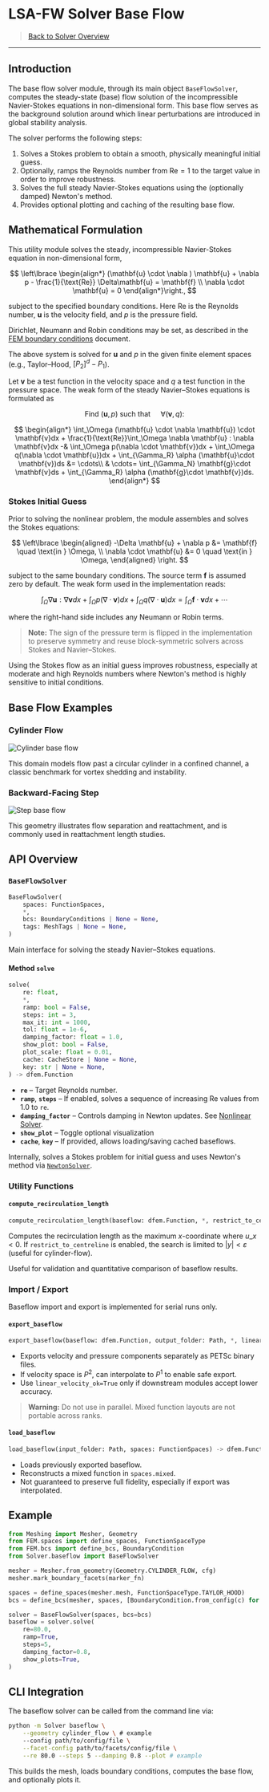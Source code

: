 # LSA-FW Solver Base Flow

> [Back to Solver Overview](solver.md)

---

## Introduction

The base flow solver module, through its main object `BaseFlowSolver`, computes the steady-state (base) flow solution of the incompressible Navier-Stokes equations in non-dimensional form.
This base flow serves as the background solution around which linear perturbations are introduced in global stability analysis.

The solver performs the following steps:

1. Solves a Stokes problem to obtain a smooth, physically meaningful initial guess.
2. Optionally, ramps the Reynolds number from $\text{Re} = 1$ to the target value in order to improve robustness.
3. Solves the full steady Navier-Stokes equations using the (optionally damped) Newton's method.
4. Provides optional plotting and caching of the resulting base flow.

## Mathematical Formulation

This utility module solves the steady, incompressible Navier-Stokes equation in non-dimensional form,

$$
\left\lbrace
\begin{align*}
(\mathbf{u} \cdot \nabla ) \mathbf{u} + \nabla p - \frac{1}{\text{Re}} \Delta\mathbf{u} = \mathbf{f} \\
\nabla \cdot \mathbf{u} = 0
\end{align*}\right.,
$$

subject to the specified boundary conditions. 
Here $\text{Re}$ is the Reynolds number, $\mathbf{u}$ is the velocity field, and $p$ is the pressure field.

Dirichlet, Neumann and Robin conditions may be set, as described in the [FEM boundary conditions](fem-bcs.md) document.

The above system is solved for $\mathbf{u}$ and $p$ in the given finite element spaces (e.g., Taylor–Hood, $[P_2]^d - P_1$).

Let $\mathbf{v}$ be a test function in the velocity space and $q$ a test function in the pressure space.
The weak form of the steady Navier–Stokes equations is formulated as 

$$
\text{Find } (\mathbf{u}, p) \text{ such that } \quad \forall (\mathbf{v}, q):
$$

$$
\begin{align*}
\int_\Omega (\mathbf{u} \cdot \nabla \mathbf{u}) \cdot \mathbf{v}dx + \frac{1}{\text{Re}}\int_\Omega \nabla \mathbf{u} : \nabla \mathbf{v}dx -& \int_\Omega p(\nabla \cdot \mathbf{v})dx + \int_\Omega q(\nabla \cdot \mathbf{u})dx + \int_{\Gamma_R} \alpha (\mathbf{u}\cdot \mathbf{v})ds &= \cdots\\
& \cdots= \int_{\Gamma_N} \mathbf{g}\cdot \mathbf{v}ds + \int_{\Gamma_R} \alpha (\mathbf{g}\cdot \mathbf{v})ds.
\end{align*}
$$

### Stokes Initial Guess

Prior to solving the nonlinear problem, the module assembles and solves the Stokes equations:

$$
\left\lbrace
\begin{aligned}
-\Delta \mathbf{u} + \nabla p &= \mathbf{f} \quad \text{in } \Omega, \\
\nabla \cdot \mathbf{u} &= 0 \quad \text{in } \Omega,
\end{aligned}
\right.
$$

subject to the same boundary conditions.
The source term $\mathbf{f}$ is assumed zero by default.
The weak form used in the implementation reads:

$$
\int_\Omega \nabla \mathbf{u} : \nabla \mathbf{v} dx  + \int_\Omega p(\nabla \cdot \mathbf{v})dx  + \int_\Omega q(\nabla \cdot \mathbf{u})dx = \int_\Omega \mathbf{f} \cdot \mathbf{v} dx + \cdots
$$

where the right-hand side includes any Neumann or Robin terms.

> **Note:** The sign of the pressure term is flipped in the implementation to preserve symmetry and reuse block-symmetric solvers across Stokes and Navier–Stokes.

Using the Stokes flow as an initial guess improves robustness, especially at moderate and high Reynolds numbers where Newton's method is highly sensitive to initial conditions.

## Base Flow Examples

### Cylinder Flow

![Cylinder base flow](assets/solver_baseflow-example_cylinder.png)

This domain models flow past a circular cylinder in a confined channel, a classic benchmark for vortex shedding and instability.

### Backward-Facing Step

![Step base flow](assets/solver_baseflow-example_step.png)

This geometry illustrates flow separation and reattachment, and is commonly used in reattachment length studies.

## API Overview

### `BaseFlowSolver`

```python
BaseFlowSolver(
    spaces: FunctionSpaces,
    *,
    bcs: BoundaryConditions | None = None,
    tags: MeshTags | None = None,
)
```

Main interface for solving the steady Navier–Stokes equations.

#### Method `solve`

```python
solve(
    re: float,
    *,
    ramp: bool = False,
    steps: int = 3,
    max_it: int = 1000,
    tol: float = 1e-6,
    damping_factor: float = 1.0,
    show_plot: bool = False,
    plot_scale: float = 0.01,
    cache: CacheStore | None = None,
    key: str | None = None,
) -> dfem.Function
```

* **`re`** – Target Reynolds number.
* **`ramp`**, **`steps`** – If enabled, solves a sequence of increasing $\text{Re}$ values from 1.0 to `re`.
* **`damping_factor`** – Controls damping in Newton updates.
See [Nonlinear Solver](solver-nonlinear.md).
* **`show_plot`** – Toggle optional visualization
* **`cache`**, **`key`** – If provided, allows loading/saving cached baseflows.

Internally, solves a Stokes problem for initial guess and uses Newton's method via [`NewtonSolver`](solver-nonlinear.md).

### Utility Functions

#### `compute_recirculation_length`

```python
compute_recirculation_length(baseflow: dfem.Function, *, restrict_to_centreline: bool = False, centreline_tol: float = 1e-6) -> float
```

Computes the recirculation length as the maximum $x$-coordinate where $u\_x < 0$.
If `restrict_to_centreline` is enabled, the search is limited to $|y| < \varepsilon$ (useful for cylinder-flow).

Useful for validation and quantitative comparison of baseflow results.

### Import / Export

Baseflow import and export is implemented for serial runs only.

#### `export_baseflow`

```python
export_baseflow(baseflow: dfem.Function, output_folder: Path, *, linear_velocity_ok: bool = False)
```

* Exports velocity and pressure components separately as PETSc binary files.
* If velocity space is $P^2$, can interpolate to $P^1$ to enable safe export.
* Use `linear_velocity_ok=True` only if downstream modules accept lower accuracy.

> **Warning:** Do not use in parallel.
> Mixed function layouts are not portable across ranks.

#### `load_baseflow`

```python
load_baseflow(input_folder: Path, spaces: FunctionSpaces) -> dfem.Function
```

* Loads previously exported baseflow.
* Reconstructs a mixed function in `spaces.mixed`.
* Not guaranteed to preserve full fidelity, especially if export was interpolated.

## Example

```python
from Meshing import Mesher, Geometry
from FEM.spaces import define_spaces, FunctionSpaceType
from FEM.bcs import define_bcs, BoundaryCondition
from Solver.baseflow import BaseFlowSolver

mesher = Mesher.from_geometry(Geometry.CYLINDER_FLOW, cfg)
mesher.mark_boundary_facets(marker_fn)

spaces = define_spaces(mesher.mesh, FunctionSpaceType.TAYLOR_HOOD)
bcs = define_bcs(mesher, spaces, [BoundaryCondition.from_config(c) for c in cfg_bcs])

solver = BaseFlowSolver(spaces, bcs=bcs)
baseflow = solver.solve(
    re=80.0,
    ramp=True,
    steps=5,
    damping_factor=0.8,
    show_plots=True,
)
```

## CLI Integration

The baseflow solver can be called from the command line via:

```bash
python -m Solver baseflow \
    --geometry cylinder_flow \ # example
    --config path/to/config/file \
    --facet-config path/to/facets/config/file \
    --re 80.0 --steps 5 --damping 0.8 --plot # example
```

This builds the mesh, loads boundary conditions, computes the base flow, and optionally plots it.

